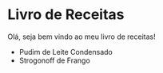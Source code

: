 # Livro de Receitas



Olá, seja bem vindo ao meu livro de receitas!



- Pudim de Leite Condensado
- Strogonoff de Frango
